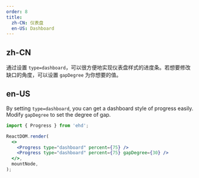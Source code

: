 ```yaml
---
order: 8
title:
  zh-CN: 仪表盘
  en-US: Dashboard
---
```


## zh-CN

通过设置 `type=dashboard`，可以很方便地实现仪表盘样式的进度条。若想要修改缺口的角度，可以设置 `gapDegree` 为你想要的值。

## en-US

By setting `type=dashboard`, you can get a dashboard style of progress easily. Modify `gapDegree` to set the degree of gap.

```jsx
import { Progress } from 'ehd';

ReactDOM.render(
  <>
    <Progress type="dashboard" percent={75} />
    <Progress type="dashboard" percent={75} gapDegree={30} />
  </>,
  mountNode,
);
```
